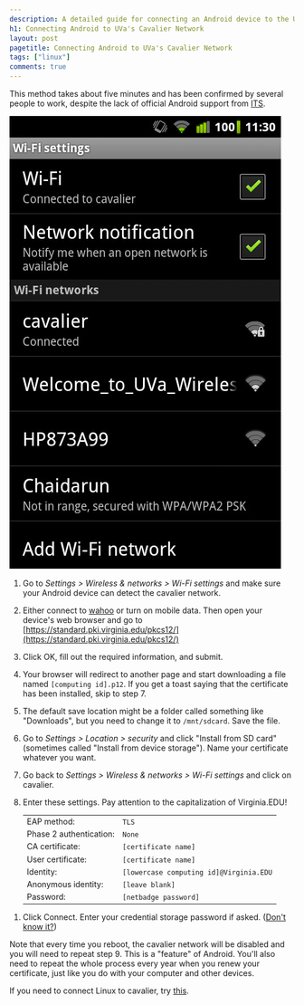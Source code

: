```yaml
---
description: A detailed guide for connecting an Android device to the University of Virginia's secure wireless network, cavalier.
h1: Connecting Android to UVa's Cavalier Network
layout: post
pagetitle: Connecting Android to UVa's Cavalier Network
tags: ["linux"]
comments: true
---
```

This method takes about five minutes and has been confirmed by several people to work, despite the lack of official Android support from [ITS](http://its.virginia.edu/mobile/android.html#wireless).

<a href="/img/android-on-cavalier-connected.jpg" class="nounderline" title="HTC myTouch 4G (CyanogenMod 7) connected to cavalier"><img src="/img/android-on-cavalier-connected.jpg" class="right" alt="HTC myTouch 4G (CyanogenMod 7) connected to cavalier"></a>

1. Go to *Settings > Wireless & networks > Wi-Fi settings* and make sure your Android device can detect the cavalier network.

1. Either connect to [wahoo](http://its.virginia.edu/mobile/android.html#wireless) or turn on mobile data. Then open your device's web browser and go to [https://standard.pki.virginia.edu/pkcs12/](https://standard.pki.virginia.edu/pkcs12/)

1. Click OK, fill out the required information, and submit.

1. Your browser will redirect to another page and start downloading a file named `[computing id].p12`. If you get a toast saying that the certificate has been installed, skip to step 7.

1. The default save location might be a folder called something like "Downloads", but you need to change it to `/mnt/sdcard`. Save the file.

1. Go to *Settings > Location > security* and click "Install from SD card" (sometimes called "Install from device storage"). Name your certificate whatever you want.

1. Go back to *Settings > Wireless & networks > Wi-Fi settings* and click on cavalier.

1. Enter these settings. Pay attention to the capitalization of Virginia.EDU!
    <table class="borderless">
      <tr><td>EAP method: </td><td><code>TLS</code></td></tr>
      <tr><td>Phase 2 authentication: </td><td><code>None</code></td></tr>
      <tr><td>CA certificate: </td><td><code>[certificate name]</code></td></tr>
      <tr><td>User certificate: </td><td><code>[certificate name]</code></td></tr>
      <tr><td>Identity: </td><td><code>[lowercase computing id]@Virginia.EDU</code></td></tr>
      <tr><td>Anonymous identity: </td><td><code>[leave blank]</code> </td></tr>
      <tr><td>Password: </td><td><code>[netbadge password]</code></td></tr>
    </table>
  </li>

1. Click Connect. Enter your credential storage password if asked. ([Don't know it?](https://www.google.com/search?q=android+reset+credential+storage+password))

Note that every time you reboot, the cavalier network will be disabled and you will need to repeat step 9. This is a "feature" of Android. You'll also need to repeat the whole process every year when you renew your certificate, just like you do with your computer and other devices.

If you need to connect Linux to cavalier, try [this](http://uvalug.org/wiki/Cavalier_Wireless_with_Network_Manager).
